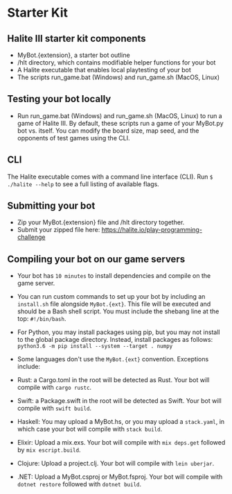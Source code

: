 # Starter Kit

## Halite III starter kit components
* MyBot.{extension}, a starter bot outline
* /hlt directory, which contains modifiable helper functions for your bot
* A Halite executable that enables local playtesting of your bot
* The scripts run_game.bat (Windows) and run_game.sh (MacOS, Linux)

## Testing your bot locally
* Run run_game.bat (Windows) and run_game.sh (MacOS, Linux) to run a game of Halite III. By default, these scripts run a game of your MyBot.py bot vs. itself. You can modify the board size, map seed, and the opponents of test games using the CLI.

## CLI
The Halite executable comes with a command line interface (CLI). 
Run `$ ./halite --help` to see a full listing of available flags.


## Submitting your bot
* Zip your MyBot.{extension} file and /hlt directory together.
* Submit your zipped file here: https://halite.io/play-programming-challenge

## Compiling your bot on our game servers
* Your bot has `10 minutes` to install dependencies and compile on the game server.
* You can run custom commands to set up your bot by including an `install.sh` file alongside `MyBot.{ext}`. This file will be executed and should be a Bash shell script. You must include the shebang line at the top: `#!/bin/bash`.
* For Python, you may install packages using pip, but you may not install to the global package directory. Instead, install packages as follows: `python3.6 -m pip install --system --target . numpy`
* Some languages don't use the `MyBot.{ext}` convention. Exceptions include:
* Rust: a Cargo.toml in the root will be detected as Rust. 
Your bot will compile with `cargo rustc`.
  
* Swift: a Package.swift in the root will be detected as Swift. 
Your bot will compile with `swift build`.
  
* Haskell: You may upload a MyBot.hs, or you may upload a `stack.yaml`, 
in which case your bot will compile with `stack build`.
  
* Elixir: Upload a mix.exs. Your bot will compile with `mix deps.get` followed by `mix escript.build`.
  
* Clojure: Upload a project.clj. Your bot will compile with `lein uberjar`.
  
* .NET: Upload a MyBot.csproj or MyBot.fsproj. Your bot will compile with `dotnet restore` followed with 
`dotnet build`.
